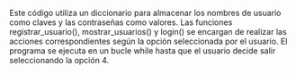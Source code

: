 Este código utiliza un diccionario para almacenar los nombres de usuario como claves y las contraseñas como valores.
Las funciones registrar_usuario(), mostrar_usuarios() y login() se encargan de realizar las acciones correspondientes
según la opción seleccionada por el usuario. El programa se ejecuta en un bucle while hasta que el usuario decide
salir seleccionando la opción 4.
